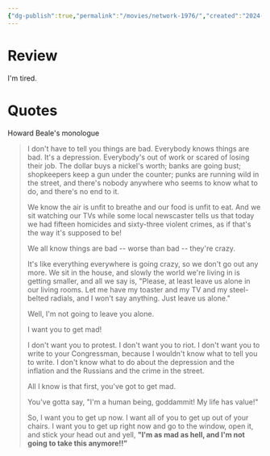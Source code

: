 ```yaml
---
{"dg-publish":true,"permalink":"/movies/network-1976/","created":"2024-02-20","updated":"2024-07-17"}
---
```



# Review

I'm tired.

# Quotes

Howard Beale's monologue

> I don't have to tell you things are bad. Everybody knows things are bad. It's a depression. Everybody's out of work or scared of losing their job. The dollar buys a nickel's worth; banks are going bust; shopkeepers keep a gun under the counter; punks are running wild in the street, and there's nobody anywhere who seems to know what to do, and there's no end to it.
>
> We know the air is unfit to breathe and our food is unfit to eat. And we sit watching our TVs while some local newscaster tells us that today we had fifteen homicides and sixty-three violent crimes, as if that's the way it's supposed to be!
>
> We all know things are bad -- worse than bad -- they're crazy.
>
> It's like everything everywhere is going crazy, so we don't go out any more. We sit in the house, and slowly the world we're living in is getting smaller, and all we say is, "Please, at least leave us alone in our living rooms. Let me have my toaster and my TV and my steel-belted radials, and I won't say anything. Just leave us alone."
>
> Well, I'm not going to leave you alone.
>
> I want you to get mad!
>
> I don't want you to protest. I don't want you to riot. I don't want you to write to your Congressman, because I wouldn't know what to tell you to write. I don't know what to do about the depression and the inflation and the Russians and the crime in the street.
>
> All I know is that first, you've got to get mad.
>
> You've gotta say, "I'm a human being, goddammit! My life has value!"
>
> So, I want you to get up now. I want all of you to get up out of your chairs. I want you to get up right now and go to the window, open it, and stick your head out and yell, **"I'm as mad as hell, and I'm not going to take this anymore!!"**
